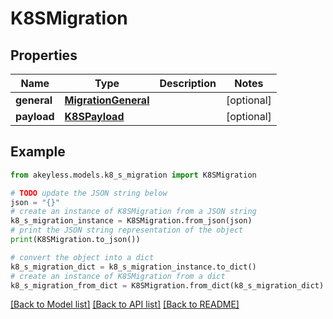 # K8SMigration


## Properties

Name | Type | Description | Notes
------------ | ------------- | ------------- | -------------
**general** | [**MigrationGeneral**](MigrationGeneral.md) |  | [optional] 
**payload** | [**K8SPayload**](K8SPayload.md) |  | [optional] 

## Example

```python
from akeyless.models.k8_s_migration import K8SMigration

# TODO update the JSON string below
json = "{}"
# create an instance of K8SMigration from a JSON string
k8_s_migration_instance = K8SMigration.from_json(json)
# print the JSON string representation of the object
print(K8SMigration.to_json())

# convert the object into a dict
k8_s_migration_dict = k8_s_migration_instance.to_dict()
# create an instance of K8SMigration from a dict
k8_s_migration_from_dict = K8SMigration.from_dict(k8_s_migration_dict)
```
[[Back to Model list]](../README.md#documentation-for-models) [[Back to API list]](../README.md#documentation-for-api-endpoints) [[Back to README]](../README.md)


